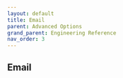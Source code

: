 ```yaml
---
layout: default
title: Email
parent: Advanced Options
grand_parent: Engineering Reference 
nav_order: 3
---
```


## Email
